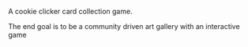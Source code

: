 A cookie clicker card collection game. 

The end goal is to be a community driven art gallery with an interactive game
